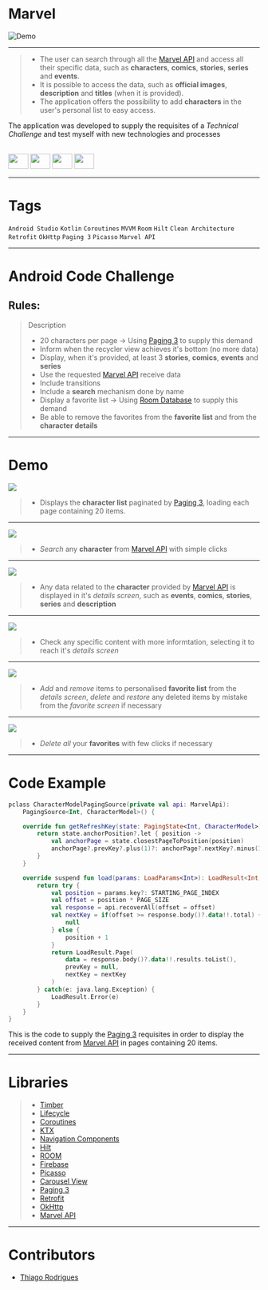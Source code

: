 <!-- # Title -->
# Marvel
  ![Demo](https://upload.wikimedia.org/wikipedia/commons/thumb/b/b9/Marvel_Logo.svg/2560px-Marvel_Logo.svg.png)
  
  ---
    
  <!-- # Short Description -->

>- The user can search through all the [Marvel API](https://developer.marvel.com) and access all their specific data, such as **characters**, **comics**, **stories**, **series** and **events**. 
>- It is possible to access the data, such as **official images**, **description** and **titles** (when it is provided).
>- The application offers the possibility to add **characters** in the user's personal list to easy access. 

The application was developed to supply the requisites of a *Technical Challenge* and test myself with new technologies and processes


<!-- # Badges -->
<div style="display: inline_block"><br>
    <img height="30" width="40" src="https://cdn.jsdelivr.net/gh/devicons/devicon/icons/androidstudio/androidstudio-original.svg">
    <img height="30" width="40" src="https://cdn.jsdelivr.net/gh/devicons/devicon/icons/kotlin/kotlin-original.svg">
    <img height="30" width="40" src="https://cdn.jsdelivr.net/gh/devicons/devicon/icons/git/git-original.svg">
    <img height="30" width="40" src="https://cdn.jsdelivr.net/gh/devicons/devicon/icons/github/github-original.svg">

</div>

---

# Tags

`Android Studio` `Kotlin` `Coroutines` `MVVM` `Room` `Hilt` `Clean Architecture` `Retrofit` `OkHttp` `Paging 3` `Picasso` `Marvel API`

---

# Android Code Challenge
## Rules: 
> Description
>- 20 characters per page -> Using [Paging 3](https://developer.android.com/topic/libraries/architecture/paging/v3-overview?hl=pt-br) to supply this demand
>- Inform when the recycler view achieves it's bottom (no more data)
>- Display, when it's provided, at least 3 **stories**, **comics**, **events** and **series**
>- Use the requested [Marvel API](https://developer.marvel.com) receive data
>- Include transitions
>- Include a **search** mechanism done by name 
>- Display a favorite list -> Using [Room Database](https://developer.android.com/training/data-storage/room?hl=pt-br) to supply this demand
>- Be able to remove the favorites from the **favorite list** and from the **character details**

---


# Demo

![](https://media.discordapp.net/attachments/655489748885831713/1070094566839038033/ezgif.com-gif-maker.gif)
>- Displays the **character list** paginated by [Paging 3](https://developer.android.com/topic/libraries/architecture/paging/v3-overview?hl=pt-br), loading each page containing 20 items. 
***

![](https://media.discordapp.net/attachments/655489748885831713/1070095064178638948/ezgif.com-gif-maker-2.gif)
>- *Search* any **character** from [Marvel API](https://developer.marvel.com) with simple clicks
***

![](https://media.discordapp.net/attachments/655489748885831713/1070096263237869670/ezgif.com-gif-maker-3.gif)
>- Any data related to the **character** provided by [Marvel API](https://developer.marvel.com) is displayed in it's *details screen*, such as **events**, **comics**, **stories**, **series** and **description**
***

![](https://media.discordapp.net/attachments/655489748885831713/1070097122256494592/ezgif.com-gif-maker-4.gif)
>- Check any specific content with more informtation, selecting it to reach it's *details screen*
***

![](https://media.discordapp.net/attachments/655489748885831713/1070098498986446878/ezgif.com-gif-maker-5.gif)
>- *Add* and *remove* items to personalised **favorite list** from the *details screen*, *delete* and *restore* any deleted items by mistake from the *favorite screen* if necessary
***

![](https://media.discordapp.net/attachments/655489748885831713/1070099274609741885/ezgif.com-gif-maker-6.gif)
>- *Delete all* your **favorites** with few clicks if necessary
---

# Code Example
```kotlin
pclass CharacterModelPagingSource(private val api: MarvelApi):
    PagingSource<Int, CharacterModel>() {

    override fun getRefreshKey(state: PagingState<Int, CharacterModel>): Int? {
        return state.anchorPosition?.let { position ->
            val anchorPage = state.closestPageToPosition(position)
            anchorPage?.prevKey?.plus(1)?: anchorPage?.nextKey?.minus(1)
        }
    }

    override suspend fun load(params: LoadParams<Int>): LoadResult<Int, CharacterModel> {
        return try {
            val position = params.key?: STARTING_PAGE_INDEX
            val offset = position * PAGE_SIZE
            val response = api.recoverAll(offset = offset)
            val nextKey = if(offset >= response.body()?.data!!.total) {
                null
            } else {
                position + 1
            }
            return LoadResult.Page(
                data = response.body()?.data!!.results.toList(),
                prevKey = null,
                nextKey = nextKey
            )
        } catch(e: java.lang.Exception) {
            LoadResult.Error(e)
        }
    }
}
```

This is the code to supply the [Paging 3](https://developer.android.com/topic/libraries/architecture/paging/v3-overview?hl=pt-br) requisites in order to display the received content from [Marvel API](https://developer.marvel.com) in pages containing 20 items.

---

# Libraries

>- [Timber](https://github.com/JakeWharton/timber)
>- [Lifecycle](https://developer.android.com/jetpack/androidx/releases/lifecycle)
>- [Coroutines](https://developer.android.com/kotlin/coroutines?hl=pt-br)
>- [KTX](https://developer.android.com/kotlin/ktx)
>- [Navigation Components](https://developer.android.com/guide/navigation)
>- [Hilt](https://dagger.dev/hilt/)
>- [ROOM](https://developer.android.com/jetpack/androidx/releases/room?hl=pt-br)
>- [Firebase](https://firebase.google.com)
>- [Picasso](https://square.github.io/picasso/)
>- [Carousel View](https://github.com/sayyam/carouselview)
>- [Paging 3](https://developer.android.com/topic/libraries/architecture/paging/v3-overview?hl=pt-br)
>- [Retrofit](https://square.github.io/retrofit/)
>- [OkHttp](https://square.github.io/okhttp/)
>- [Marvel API](https://developer.marvel.com)
---

# Contributors

- [Thiago Rodrigues](https://www.linkedin.com/in/tods/)
